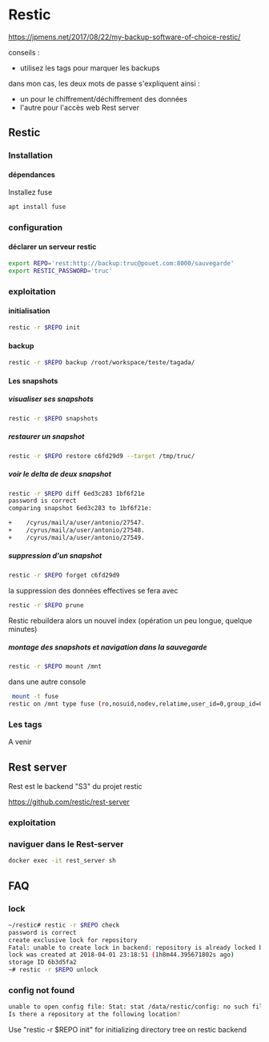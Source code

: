 # Restic

https://jpmens.net/2017/08/22/my-backup-software-of-choice-restic/

conseils :
* utilisez les tags pour marquer les backups

dans mon cas, les deux mots de passe s'expliquent ainsi :
* un pour le chiffrement/déchiffrement des données
* l'autre pour l'accès web Rest server

## Restic

### Installation

#### dépendances 

Installez fuse

```bash
apt install fuse
```

### configuration

#### déclarer un serveur restic

```bash
export REPO='rest:http://backup:truc@pouet.com:8000/sauvegarde'
export RESTIC_PASSWORD='truc'
```

### exploitation

#### initialisation 

```bash
restic -r $REPO init 
```

#### backup

```bash
restic -r $REPO backup /root/workspace/teste/tagada/
```

#### Les snapshots

##### visualiser ses snapshots

```bash
restic -r $REPO snapshots
```

##### restaurer un snapshot

```bash
restic -r $REPO restore c6fd29d9 --target /tmp/truc/
```

##### voir le delta de deux snapshot

```bash
restic -r $REPO diff 6ed3c283 1bf6f21e
password is correct
comparing snapshot 6ed3c283 to 1bf6f21e:

+    /cyrus/mail/a/user/antonio/27547.
+    /cyrus/mail/a/user/antonio/27548.
+    /cyrus/mail/a/user/antonio/27549.
```

##### suppression d'un snapshot

```bash
restic -r $REPO forget c6fd29d9
```
la suppression des données effectives se fera avec 

```bash
restic -r $REPO prune
```

Restic rebuildera alors un nouvel index (opération un peu longue, quelque minutes)

##### montage des snapshots et navigation dans la sauvegarde

```bash
restic -r $REPO mount /mnt
```
dans une autre console

```bash
 mount -t fuse
restic on /mnt type fuse (ro,nosuid,nodev,relatime,user_id=0,group_id=0)
```

### Les tags

A venir

## Rest server

Rest est le backend "S3" du projet restic

https://github.com/restic/rest-server

### exploitation

### naviguer dans le Rest-server

```bash
docker exec -it rest_server sh
```

## FAQ

### lock

```bash
~/restic# restic -r $REPO check
password is correct
create exclusive lock for repository
Fatal: unable to create lock in backend: repository is already locked by PID 7334 on localhost by root (UID 0, GID 0)
lock was created at 2018-04-01 23:18:51 (1h8m44.395671802s ago)
storage ID 6b3d5fa2
~# restic -r $REPO unlock
```

### config not found

```bash
unable to open config file: Stat: stat /data/restic/config: no such file or directory
Is there a repository at the following location?
```

Use "restic -r $REPO init" for initializing directory tree on restic backend
